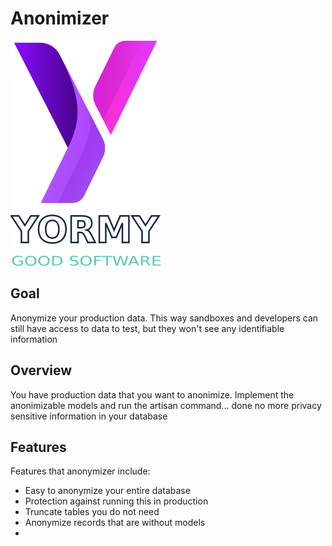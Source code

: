 # Anonimizer

![Anonymizer](../../public/yormy.png)

## Goal
Anonymize your production data.
This way sandboxes and developers can still have access to data to test, but they won't see any identifiable information

## Overview
You have production data that you want to anonimize.
Implement the anonimizable models and run the artisan command... done
no more privacy sensitive information in your database

## Features
Features that anonymizer include:
* Easy to anonymize your entire database
* Protection against running this in production
* Truncate tables you do not need
* Anonymize records that are without models
* 
